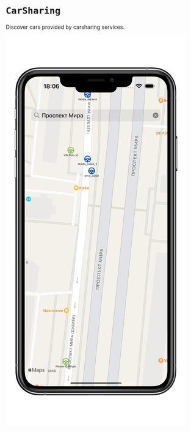 # ``CarSharing``

Discover cars provided by carsharing services.

![Screenshot](images/screenshot.png)
